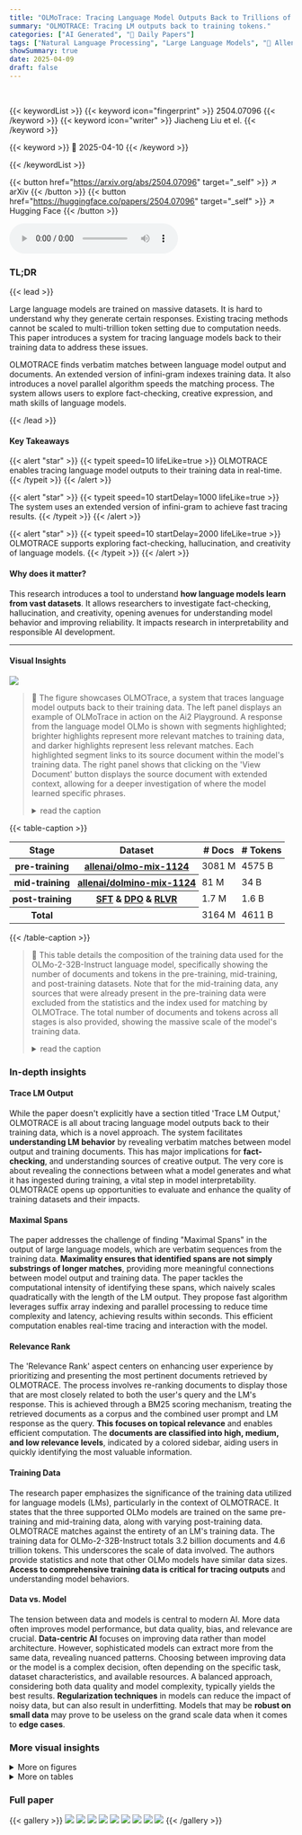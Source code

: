 ```yaml
---
title: "OLMoTrace: Tracing Language Model Outputs Back to Trillions of Training Tokens"
summary: "OLMOTRACE: Tracing LM outputs back to training tokens."
categories: ["AI Generated", "🤗 Daily Papers"]
tags: ["Natural Language Processing", "Large Language Models", "🏢 Allen Institute for AI",]
showSummary: true
date: 2025-04-09
draft: false
---
```


<br>

{{< keywordList >}}
{{< keyword icon="fingerprint" >}} 2504.07096 {{< /keyword >}}
{{< keyword icon="writer" >}} Jiacheng Liu et el. {{< /keyword >}}
 
{{< keyword >}} 🤗 2025-04-10 {{< /keyword >}}
 
{{< /keywordList >}}

{{< button href="https://arxiv.org/abs/2504.07096" target="_self" >}}
↗ arXiv
{{< /button >}}
{{< button href="https://huggingface.co/papers/2504.07096" target="_self" >}}
↗ Hugging Face
{{< /button >}}



<audio controls>
    <source src="https://ai-paper-reviewer.com/2504.07096/podcast.wav" type="audio/wav">
    Your browser does not support the audio element.
</audio>


### TL;DR


{{< lead >}}

Large language models are trained on massive datasets. It is hard to understand why they generate certain responses. Existing tracing methods cannot be scaled to multi-trillion token setting due to computation needs. This paper introduces a system for tracing language models back to their training data to address these issues. 



OLMOTRACE finds verbatim matches between language model output and documents. An extended version of infini-gram indexes training data. It also introduces a novel parallel algorithm speeds the matching process. The system allows users to explore fact-checking, creative expression, and math skills of language models.

{{< /lead >}}


#### Key Takeaways

{{< alert "star" >}}
{{< typeit speed=10 lifeLike=true >}} OLMOTRACE enables tracing language model outputs to their training data in real-time. {{< /typeit >}}
{{< /alert >}}

{{< alert "star" >}}
{{< typeit speed=10 startDelay=1000 lifeLike=true >}} The system uses an extended version of infini-gram to achieve fast tracing results. {{< /typeit >}}
{{< /alert >}}

{{< alert "star" >}}
{{< typeit speed=10 startDelay=2000 lifeLike=true >}} OLMOTRACE supports exploring fact-checking, hallucination, and creativity of language models. {{< /typeit >}}
{{< /alert >}}

#### Why does it matter?
This research introduces a tool to understand **how language models learn from vast datasets**. It allows researchers to investigate fact-checking, hallucination, and creativity, opening avenues for understanding model behavior and improving reliability. It impacts research in interpretability and responsible AI development.

------
#### Visual Insights



![](https://arxiv.org/html/2504.07096/extracted/6349197/images/pipeline.png)

> 🔼 The figure showcases OLMOTrace, a system that traces language model outputs back to their training data.  The left panel displays an example of OLMoTrace in action on the Ai2 Playground.  A response from the language model OLMo is shown with segments highlighted; brighter highlights represent more relevant matches to training data, and darker highlights represent less relevant matches.  Each highlighted segment links to its source document within the model's training data. The right panel shows that clicking on the 'View Document' button displays the source document with extended context, allowing for a deeper investigation of where the model learned specific phrases.
> <details>
> <summary>read the caption</summary>
> Figure 1:  OLMoTrace on Ai2 Playground. Left: On a response generated by OLMo, OLMoTrace highlights text spans found verbatim in the model’s training data and shows their source documents. Brighter highlights indicate spans from more relevant training documents, while darker highlights denote less relevant ones. Right: When user clicks the “View Document” button, the document is shown with extended context. Try OLMoTrace at https://playground.allenai.org.
> </details>





{{< table-caption >}}
<table class="ltx_tabular ltx_guessed_headers ltx_align_middle" id="S2.T1.1.1">
<thead class="ltx_thead">
<tr class="ltx_tr" id="S2.T1.1.1.1.1">
<th class="ltx_td ltx_align_left ltx_th ltx_th_column ltx_th_row ltx_border_tt" id="S2.T1.1.1.1.1.1" style="padding-left:4.0pt;padding-right:4.0pt;"><span class="ltx_text ltx_font_bold" id="S2.T1.1.1.1.1.1.1">Stage</span></th>
<th class="ltx_td ltx_align_left ltx_th ltx_th_column ltx_th_row ltx_border_tt" id="S2.T1.1.1.1.1.2" style="padding-left:4.0pt;padding-right:4.0pt;"><span class="ltx_text ltx_font_bold" id="S2.T1.1.1.1.1.2.1">Dataset</span></th>
<th class="ltx_td ltx_align_right ltx_th ltx_th_column ltx_border_tt" id="S2.T1.1.1.1.1.3" style="padding-left:4.0pt;padding-right:4.0pt;"><span class="ltx_text ltx_font_bold" id="S2.T1.1.1.1.1.3.1"># Docs</span></th>
<th class="ltx_td ltx_align_right ltx_th ltx_th_column ltx_border_tt" id="S2.T1.1.1.1.1.4" style="padding-left:4.0pt;padding-right:4.0pt;"><span class="ltx_text ltx_font_bold" id="S2.T1.1.1.1.1.4.1"># Tokens</span></th>
</tr>
</thead>
<tbody class="ltx_tbody">
<tr class="ltx_tr" id="S2.T1.1.1.2.1">
<th class="ltx_td ltx_align_left ltx_th ltx_th_row ltx_border_t" id="S2.T1.1.1.2.1.1" style="padding-left:4.0pt;padding-right:4.0pt;">pre-training</th>
<th class="ltx_td ltx_align_left ltx_th ltx_th_row ltx_border_t" id="S2.T1.1.1.2.1.2" style="padding-left:4.0pt;padding-right:4.0pt;"><a class="ltx_ref ltx_href" href="https://huggingface.co/datasets/allenai/olmo-mix-1124" title="">allenai/olmo-mix-1124</a></th>
<td class="ltx_td ltx_align_right ltx_border_t" id="S2.T1.1.1.2.1.3" style="padding-left:4.0pt;padding-right:4.0pt;">3081 M</td>
<td class="ltx_td ltx_align_right ltx_border_t" id="S2.T1.1.1.2.1.4" style="padding-left:4.0pt;padding-right:4.0pt;">4575 B</td>
</tr>
<tr class="ltx_tr" id="S2.T1.1.1.3.2">
<th class="ltx_td ltx_align_left ltx_th ltx_th_row" id="S2.T1.1.1.3.2.1" style="padding-left:4.0pt;padding-right:4.0pt;">mid-training</th>
<th class="ltx_td ltx_align_left ltx_th ltx_th_row" id="S2.T1.1.1.3.2.2" style="padding-left:4.0pt;padding-right:4.0pt;"><a class="ltx_ref ltx_href" href="https://huggingface.co/datasets/allenai/dolmino-mix-1124" title="">allenai/dolmino-mix-1124</a></th>
<td class="ltx_td ltx_align_right" id="S2.T1.1.1.3.2.3" style="padding-left:4.0pt;padding-right:4.0pt;">81 M</td>
<td class="ltx_td ltx_align_right" id="S2.T1.1.1.3.2.4" style="padding-left:4.0pt;padding-right:4.0pt;">34 B</td>
</tr>
<tr class="ltx_tr" id="S2.T1.1.1.4.3">
<th class="ltx_td ltx_align_left ltx_th ltx_th_row" id="S2.T1.1.1.4.3.1" style="padding-left:4.0pt;padding-right:4.0pt;">post-training</th>
<th class="ltx_td ltx_align_left ltx_th ltx_th_row" id="S2.T1.1.1.4.3.2" style="padding-left:4.0pt;padding-right:4.0pt;">
<a class="ltx_ref ltx_href" href="https://huggingface.co/datasets/allenai/tulu-3-sft-olmo-2-mixture-0225" title="">SFT</a> &amp; <a class="ltx_ref ltx_href" href="https://huggingface.co/datasets/allenai/olmo-2-0325-32b-preference-mix" title="">DPO</a> &amp; <a class="ltx_ref ltx_href" href="https://huggingface.co/datasets/allenai/RLVR-GSM-MATH-IF-Mixed-Constraints" title="">RLVR</a>
</th>
<td class="ltx_td ltx_align_right" id="S2.T1.1.1.4.3.3" style="padding-left:4.0pt;padding-right:4.0pt;">1.7 M</td>
<td class="ltx_td ltx_align_right" id="S2.T1.1.1.4.3.4" style="padding-left:4.0pt;padding-right:4.0pt;">1.6 B</td>
</tr>
<tr class="ltx_tr" id="S2.T1.1.1.5.4">
<th class="ltx_td ltx_align_left ltx_th ltx_th_row ltx_border_bb ltx_border_t" id="S2.T1.1.1.5.4.1" style="padding-left:4.0pt;padding-right:4.0pt;"><span class="ltx_text ltx_font_bold" id="S2.T1.1.1.5.4.1.1">Total</span></th>
<th class="ltx_td ltx_th ltx_th_row ltx_border_bb ltx_border_t" id="S2.T1.1.1.5.4.2" style="padding-left:4.0pt;padding-right:4.0pt;"></th>
<td class="ltx_td ltx_align_right ltx_border_bb ltx_border_t" id="S2.T1.1.1.5.4.3" style="padding-left:4.0pt;padding-right:4.0pt;"><span class="ltx_text ltx_font_bold" id="S2.T1.1.1.5.4.3.1">3164 M</span></td>
<td class="ltx_td ltx_align_right ltx_border_bb ltx_border_t" id="S2.T1.1.1.5.4.4" style="padding-left:4.0pt;padding-right:4.0pt;"><span class="ltx_text ltx_font_bold" id="S2.T1.1.1.5.4.4.1">4611 B</span></td>
</tr>
</tbody>
</table>{{< /table-caption >}}

> 🔼 This table details the composition of the training data used for the OLMo-2-32B-Instruct language model, specifically showing the number of documents and tokens in the pre-training, mid-training, and post-training datasets. Note that for the mid-training data, any sources that were already present in the pre-training data were excluded from the statistics and the index used for matching by OLMOTrace.  The total number of documents and tokens across all stages is also provided, showing the massive scale of the model's training data.
> <details>
> <summary>read the caption</summary>
> Table 1:  The full training data of OLMo-2-32B-Instruct, which OLMoTrace matches against. For mid-training data, we excluded sources that already appeared in the pre-training data, from both the statistics and the index.
> </details>





### In-depth insights


#### Trace LM Output
While the paper doesn't explicitly have a section titled 'Trace LM Output,' OLMOTRACE is all about tracing language model outputs back to their training data, which is a novel approach. The system facilitates **understanding LM behavior** by revealing verbatim matches between model output and training documents. This has major implications for **fact-checking**, and understanding sources of creative output. The very core is about revealing the connections between what a model generates and what it has ingested during training, a vital step in model interpretability. OLMOTRACE opens up opportunities to evaluate and enhance the quality of training datasets and their impacts.

#### Maximal Spans
The paper addresses the challenge of finding "Maximal Spans" in the output of large language models, which are verbatim sequences from the training data. **Maximality ensures that identified spans are not simply substrings of longer matches**, providing more meaningful connections between model output and training data. The paper tackles the computational intensity of identifying these spans, which naively scales quadratically with the length of the LM output. They propose fast algorithm leverages suffix array indexing and parallel processing to reduce time complexity and latency, achieving results within seconds. This efficient computation enables real-time tracing and interaction with the model.

#### Relevance Rank
The 'Relevance Rank' aspect centers on enhancing user experience by prioritizing and presenting the most pertinent documents retrieved by OLMOTRACE. The process involves re-ranking documents to display those that are most closely related to both the user's query and the LM's response. This is achieved through a BM25 scoring mechanism, treating the retrieved documents as a corpus and the combined user prompt and LM response as the query. **This focuses on topical relevance** and enables efficient computation. The **documents are classified into high, medium, and low relevance levels**, indicated by a colored sidebar, aiding users in quickly identifying the most valuable information.

#### Training Data
The research paper emphasizes the significance of the training data utilized for language models (LMs), particularly in the context of OLMOTRACE.  It states that the three supported OLMo models are trained on the same pre-training and mid-training data, along with varying post-training data. OLMOTRACE matches against the entirety of an LM's training data. The training data for OLMo-2-32B-Instruct totals 3.2 billion documents and 4.6 trillion tokens.  This underscores the scale of data involved.  The authors provide statistics and note that other OLMo models have similar data sizes.  **Access to comprehensive training data is critical for tracing outputs** and understanding model behaviors.

#### Data vs. Model
The tension between data and models is central to modern AI. More data often improves model performance, but data quality, bias, and relevance are crucial. **Data-centric AI** focuses on improving data rather than model architecture. However, sophisticated models can extract more from the same data, revealing nuanced patterns. Choosing between improving data or the model is a complex decision, often depending on the specific task, dataset characteristics, and available resources. A balanced approach, considering both data quality and model complexity, typically yields the best results. **Regularization techniques** in models can reduce the impact of noisy data, but can also result in underfitting. Models that may be **robust on small data** may prove to be useless on the grand scale data when it comes to **edge cases**.


### More visual insights

<details>
<summary>More on figures
</summary>


![](https://arxiv.org/html/2504.07096/extracted/6349197/images/span.png)

> 🔼 This figure illustrates the five-step inference pipeline of OLMOTrace.  The process begins with identifying maximal matching spans within the language model (LM) output that are also present in the training data. These spans are then filtered to retain only long and unique spans, which are those that are less frequent in the training data.  Next, the system retrieves the documents from the training data that contain these spans.  Overlapping spans and documents are merged to reduce redundancy. Finally, the retrieved documents are ranked and colored based on their relevance to the LM output and user prompt, ensuring that the most relevant ones are highlighted. The caption mentions slight adjustments were made to the highlighted spans and document relevance for better visualization.
> <details>
> <summary>read the caption</summary>
> Figure 2:  The OLMoTrace inference pipeline, as described in §3. For better illustration, we slightly adjusted the highlighted spans and document relevance from the actual example.
> </details>



![](https://arxiv.org/html/2504.07096/extracted/6349197/images/usage_spaceneedle.png)

> 🔼 OLMOTrace efficiently finds maximal matching spans in a massive training dataset by leveraging the infini-gram index.  For each suffix in the language model's output, it identifies the longest matching prefix within the training data using a single, highly optimized 'Find' query. This process is parallelized across all suffixes, significantly speeding up the computation. A final step removes any spans that are not maximal (i.e., completely contained within another span).
> <details>
> <summary>read the caption</summary>
> Figure 3:  Computation of the maximal matching spans (§3.1). For each suffix of the LM output, OLMoTrace computes its longest matching prefix (color-underlined) with a single Find query on the infini-gram index of the LM training data. All suffixes of the LM output are processed in parallel. Finally, non-maximal spans are suppressed.
> </details>



![](https://arxiv.org/html/2504.07096/extracted/6349197/images/usage_poem.png)

> 🔼 The figure shows an example of OLMOTRACE being used for fact-checking.  A language model (LM) output claims that the Space Needle was built for the 1962 World's Fair. OLMOTRACE highlights this claim and links it to a specific document within the LM's training data. The user can click the link to access the source document, which in this case provides evidence supporting the LM's statement. The figure helps to illustrate how OLMOTRACE allows for verification of facts generated by LMs by tracing them back to the original sources in their training data, thereby increasing the transparency of the LM's reasoning.
> <details>
> <summary>read the caption</summary>
> (a)  Fact checking: Inspecting the document (and its source URL) helps verify the factual claim made in the span.
> </details>



![](https://arxiv.org/html/2504.07096/extracted/6349197/images/usage_arithmetics.png)

> 🔼 This figure demonstrates how OLMOTRACE can identify the origin of seemingly novel phrases generated by large language models (LLMs).  By highlighting verbatim matches between the LLM's output and segments within its training data, it shows that even phrases perceived as creative or original often have direct counterparts in the training corpus.  This illustrates that LLM creativity is heavily influenced by its training data and that originality may be a matter of recombining existing phrases in novel ways rather than a demonstration of genuinely original thought.
> <details>
> <summary>read the caption</summary>
> (b)  Tracing “creative” expressions: Matching spans reveal potential source of LM-generated “creative” expressions.
> </details>



</details>




<details>
<summary>More on tables
</summary>


{{< table-caption >}}
<table class="ltx_tabular ltx_guessed_headers ltx_align_middle" id="A3.T2.1.1">
<thead class="ltx_thead">
<tr class="ltx_tr" id="A3.T2.1.1.1.1">
<th class="ltx_td ltx_align_left ltx_th ltx_th_column ltx_th_row ltx_border_tt" id="A3.T2.1.1.1.1.1" style="padding-left:4.0pt;padding-right:4.0pt;"><span class="ltx_text ltx_font_bold" id="A3.T2.1.1.1.1.1.1">Score</span></th>
<th class="ltx_td ltx_align_justify ltx_align_top ltx_th ltx_th_column ltx_border_tt" id="A3.T2.1.1.1.1.2" style="padding-left:4.0pt;padding-right:4.0pt;">
<span class="ltx_inline-block ltx_align_top" id="A3.T2.1.1.1.1.2.1">
<span class="ltx_p" id="A3.T2.1.1.1.1.2.1.1" style="width:320.0pt;"><span class="ltx_text ltx_font_bold" id="A3.T2.1.1.1.1.2.1.1.1">Description</span></span>
</span>
</th>
</tr>
</thead>
<tbody class="ltx_tbody">
<tr class="ltx_tr" id="A3.T2.1.1.2.1">
<th class="ltx_td ltx_align_left ltx_th ltx_th_row ltx_border_t" id="A3.T2.1.1.2.1.1" style="padding-left:4.0pt;padding-right:4.0pt;">0</th>
<td class="ltx_td ltx_align_justify ltx_align_top ltx_border_t" id="A3.T2.1.1.2.1.2" style="padding-left:4.0pt;padding-right:4.0pt;">
<span class="ltx_inline-block ltx_align_top" id="A3.T2.1.1.2.1.2.1">
<span class="ltx_p" id="A3.T2.1.1.2.1.2.1.1" style="width:320.0pt;">The snippet or context of the snippet is about a different topic than the query and model response (though possibly semantically similar): 
<br class="ltx_break"/>For example, for the query breast cancer symptoms, give a 0 to: 
<br class="ltx_break"/> A snippet about heart attack symptoms – wrong topic 
<br class="ltx_break"/> A snippet about brain cancer symptoms – may not necessarily apply to breast cancer symptoms</span>
</span>
</td>
</tr>
<tr class="ltx_tr" id="A3.T2.1.1.3.2">
<th class="ltx_td ltx_align_left ltx_th ltx_th_row ltx_border_t" id="A3.T2.1.1.3.2.1" style="padding-left:4.0pt;padding-right:4.0pt;">1</th>
<td class="ltx_td ltx_align_justify ltx_align_top ltx_border_t" id="A3.T2.1.1.3.2.2" style="padding-left:4.0pt;padding-right:4.0pt;">
<span class="ltx_inline-block ltx_align_top" id="A3.T2.1.1.3.2.2.1">
<span class="ltx_p" id="A3.T2.1.1.3.2.2.1.1" style="width:320.0pt;">The snippet or context of the snippet is about a broader topic than the query and model response, or is potentially relevant but there’s not enough information: 
<br class="ltx_break"/>For example, for the query breast cancer symptoms, give a 1 to: 
<br class="ltx_break"/> A snippet about cancer in general – missing key specifics of symptoms</span>
</span>
</td>
</tr>
<tr class="ltx_tr" id="A3.T2.1.1.4.3">
<th class="ltx_td ltx_align_left ltx_th ltx_th_row ltx_border_t" id="A3.T2.1.1.4.3.1" style="padding-left:4.0pt;padding-right:4.0pt;">2</th>
<td class="ltx_td ltx_align_justify ltx_align_top ltx_border_t" id="A3.T2.1.1.4.3.2" style="padding-left:4.0pt;padding-right:4.0pt;">
<span class="ltx_inline-block ltx_align_top" id="A3.T2.1.1.4.3.2.1">
<span class="ltx_p" id="A3.T2.1.1.4.3.2.1.1" style="width:320.0pt;">The snippet or context of the snippet is on the right topic of the query and model response, but is in a slightly different context or is too specific to fit the exact query: 
<br class="ltx_break"/>For example, for the query breast cancer symptoms, give a 2 to: 
<br class="ltx_break"/> A snippet referring a breast cancer treatment side effect</span>
</span>
</td>
</tr>
<tr class="ltx_tr" id="A3.T2.1.1.5.4">
<th class="ltx_td ltx_align_left ltx_th ltx_th_row ltx_border_bb ltx_border_t" id="A3.T2.1.1.5.4.1" style="padding-left:4.0pt;padding-right:4.0pt;">3</th>
<td class="ltx_td ltx_align_justify ltx_align_top ltx_border_bb ltx_border_t" id="A3.T2.1.1.5.4.2" style="padding-left:4.0pt;padding-right:4.0pt;">
<span class="ltx_inline-block ltx_align_top" id="A3.T2.1.1.5.4.2.1">
<span class="ltx_p" id="A3.T2.1.1.5.4.2.1.1" style="width:320.0pt;">The snippet or context of the snippet is about a subject that is a direct match, in topic and scope, of the most likely user intent for the query and model response: 
<br class="ltx_break"/>For example, for the query breast cancer symptoms, give a 3 to: 
<br class="ltx_break"/> A snippet discussing a symptom specific to breast cancer</span>
</span>
</td>
</tr>
</tbody>
</table>{{< /table-caption >}}
> 🔼 This table presents two parts: the first part details the rubric used for human evaluation of document relevance, providing a Likert scale (0-3) with descriptions for each score level to ensure consistent judgment.  The second part shows the prompt used for automatically evaluating document relevance using an LLM (Large Language Model) as a judge, outlining the scoring criteria and instructions to be used by the LLM.  This combined approach allows for both human judgment and automated assessment of document relevance, enhancing the objectivity and efficiency of the evaluation process. 
> <details>
> <summary>read the caption</summary>
> Table 2:  Left: Rubrics for document relevance evaluation. Right: Prompt for automatically evaluating document relevance with LLM-as-a-Judge.
> </details>

{{< table-caption >}}
<table class="ltx_tabular ltx_align_middle" id="A3.T2.2.1">
<tbody class="ltx_tbody">
<tr class="ltx_tr" id="A3.T2.2.1.1.1">
<td class="ltx_td ltx_align_justify ltx_align_top ltx_border_tt" id="A3.T2.2.1.1.1.1" style="padding-left:4.0pt;padding-right:4.0pt;">
<span class="ltx_inline-block ltx_align_top" id="A3.T2.2.1.1.1.1.1">
<span class="ltx_p" id="A3.T2.2.1.1.1.1.1.1" style="width:230.0pt;"><span class="ltx_text ltx_font_bold" id="A3.T2.2.1.1.1.1.1.1.1">LLM-as-a-Judge Prompt</span></span>
</span>
</td>
</tr>
<tr class="ltx_tr" id="A3.T2.2.1.2.2">
<td class="ltx_td ltx_align_justify ltx_align_top ltx_border_t" id="A3.T2.2.1.2.2.1" style="padding-left:4.0pt;padding-right:4.0pt;">
<span class="ltx_inline-block ltx_align_top" id="A3.T2.2.1.2.2.1.1">
<span class="ltx_p" id="A3.T2.2.1.2.2.1.1.1" style="width:230.0pt;">You will be given a user prompt, a model’s response to the prompt, and a retrieved document. Please rate how relevant the document is to the prompt and model response. Rate on a scale of 0 (not relevant) to 3 (very relevant). Respond with a single number, and do not include any other text in your response.

<br class="ltx_break"/>
<br class="ltx_break"/>Rubric for rating:

<br class="ltx_break"/>0: The document is about a different topic than the prompt and model response.

<br class="ltx_break"/>1. The document is about a broader topic than the prompt and model response, or is potentially relevant but there’s not enough information.

<br class="ltx_break"/>2. The document is on the right topic of the prompt and model response, but is in a slightly different context or is too specific.

<br class="ltx_break"/>3. The document is about a subject that is a direct match, in topic and scope, of the most likely user intent for the prompt and model response.

<br class="ltx_break"/>
<br class="ltx_break"/>Prompt: {prompt}

<br class="ltx_break"/>Model response: {response}

<br class="ltx_break"/>Retrieved document: {document}</span>
</span>
</td>
</tr>
</tbody>
</table>{{< /table-caption >}}
> 🔼 This table presents the results of an evaluation measuring the relevance of the top documents retrieved by the OLMoTrace system.  Relevance is scored on a Likert scale (0-3), where 0 indicates completely unrelated and 3 indicates highly relevant.  The percentage of relevant documents (those with a score of 2 or 3) is also shown.  The evaluation uses an LLM-as-a-Judge (gpt-4o-2024-08-06) for most results; however, the last row shows scores from human evaluators, allowing for a comparison between automated and human assessment of relevance.
> <details>
> <summary>read the caption</summary>
> Table 3:  Evaluating the relevance level of top documents displayed by OLMoTrace. Avg score is on a likert scale of 0-3, where 0 is “unrelated” and 3 is “highly relevant”. For % relevant, we consider a document as relevant if it gets a score of 2 or 3. We use LLM-as-a-Judge with gpt-4o-2024-08-06, except in the last row where we collect annotation from a human expert.
> </details>

</details>




### Full paper

{{< gallery >}}
<img src="https://ai-paper-reviewer.com/2504.07096/1.png" class="grid-w50 md:grid-w33 xl:grid-w25" />
<img src="https://ai-paper-reviewer.com/2504.07096/2.png" class="grid-w50 md:grid-w33 xl:grid-w25" />
<img src="https://ai-paper-reviewer.com/2504.07096/3.png" class="grid-w50 md:grid-w33 xl:grid-w25" />
<img src="https://ai-paper-reviewer.com/2504.07096/4.png" class="grid-w50 md:grid-w33 xl:grid-w25" />
<img src="https://ai-paper-reviewer.com/2504.07096/5.png" class="grid-w50 md:grid-w33 xl:grid-w25" />
<img src="https://ai-paper-reviewer.com/2504.07096/6.png" class="grid-w50 md:grid-w33 xl:grid-w25" />
<img src="https://ai-paper-reviewer.com/2504.07096/7.png" class="grid-w50 md:grid-w33 xl:grid-w25" />
<img src="https://ai-paper-reviewer.com/2504.07096/8.png" class="grid-w50 md:grid-w33 xl:grid-w25" />
<img src="https://ai-paper-reviewer.com/2504.07096/9.png" class="grid-w50 md:grid-w33 xl:grid-w25" />
{{< /gallery >}}